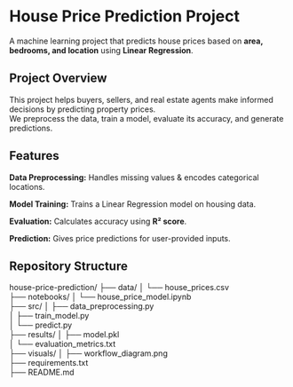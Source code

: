 # House Price Prediction Project

A machine learning project that predicts house prices based on **area, bedrooms, and location** using **Linear Regression**.

## Project Overview

This project helps buyers, sellers, and real estate agents make informed decisions by predicting property prices.  
We preprocess the data, train a model, evaluate its accuracy, and generate predictions.

## Features
 **Data Preprocessing:** Handles missing values & encodes categorical locations.

**Model Training:** Trains a Linear Regression model on housing data.

**Evaluation:** Calculates accuracy using **R² score**.

 **Prediction:** Gives price predictions for user-provided inputs.

 ## Repository Structure
house-price-prediction/
├── data/
│   └── house_prices.csv         
├── notebooks/
│   └── house_price_model.ipynb   
├── src/
│   ├── data_preprocessing.py     
│   ├── train_model.py            
│   └── predict.py                
├── results/
│   ├── model.pkl                 
│   └── evaluation_metrics.txt    
├── visuals/
│   ├── workflow_diagram.png        
├── requirements.txt              
├── README.md               




